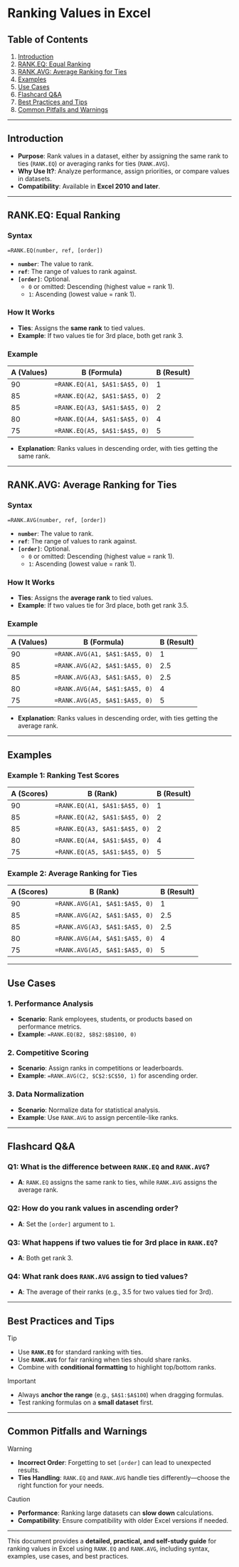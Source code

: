 # Ranking Values in Excel

## Table of Contents
1. [Introduction](#introduction)
2. [RANK.EQ: Equal Ranking](#rankeq-equal-ranking)
3. [RANK.AVG: Average Ranking for Ties](#rankavg-average-ranking-for-ties)
4. [Examples](#examples)
5. [Use Cases](#use-cases)
6. [Flashcard Q&A](#flashcard-qa)
7. [Best Practices and Tips](#best-practices-and-tips)
8. [Common Pitfalls and Warnings](#common-pitfalls-and-warnings)

---

## Introduction

- **Purpose**: Rank values in a dataset, either by assigning the same rank to ties (`RANK.EQ`) or averaging ranks for ties (`RANK.AVG`).
- **Why Use It?**: Analyze performance, assign priorities, or compare values in datasets.
- **Compatibility**: Available in **Excel 2010 and later**.

---

## RANK.EQ: Equal Ranking

### Syntax
```excel
=RANK.EQ(number, ref, [order])
```
- **`number`**: The value to rank.
- **`ref`**: The range of values to rank against.
- **`[order]`**: Optional.
  - `0` or omitted: Descending (highest value = rank 1).
  - `1`: Ascending (lowest value = rank 1).

### How It Works
- **Ties**: Assigns the **same rank** to tied values.
- **Example**: If two values tie for 3rd place, both get rank 3.

### Example
| A (Values) | B (Formula)                     | B (Result) |
|------------|----------------------------------|------------|
| 90         | `=RANK.EQ(A1, $A$1:$A$5, 0)`     | 1          |
| 85         | `=RANK.EQ(A2, $A$1:$A$5, 0)`     | 2          |
| 85         | `=RANK.EQ(A3, $A$1:$A$5, 0)`     | 2          |
| 80         | `=RANK.EQ(A4, $A$1:$A$5, 0)`     | 4          |
| 75         | `=RANK.EQ(A5, $A$1:$A$5, 0)`     | 5          |

- **Explanation**: Ranks values in descending order, with ties getting the same rank.

---

## RANK.AVG: Average Ranking for Ties

### Syntax
```excel
=RANK.AVG(number, ref, [order])
```
- **`number`**: The value to rank.
- **`ref`**: The range of values to rank against.
- **`[order]`**: Optional.
  - `0` or omitted: Descending (highest value = rank 1).
  - `1`: Ascending (lowest value = rank 1).

### How It Works
- **Ties**: Assigns the **average rank** to tied values.
- **Example**: If two values tie for 3rd place, both get rank 3.5.

### Example
| A (Values) | B (Formula)                     | B (Result) |
|------------|----------------------------------|------------|
| 90         | `=RANK.AVG(A1, $A$1:$A$5, 0)`    | 1          |
| 85         | `=RANK.AVG(A2, $A$1:$A$5, 0)`    | 2.5        |
| 85         | `=RANK.AVG(A3, $A$1:$A$5, 0)`    | 2.5        |
| 80         | `=RANK.AVG(A4, $A$1:$A$5, 0)`    | 4          |
| 75         | `=RANK.AVG(A5, $A$1:$A$5, 0)`    | 5          |

- **Explanation**: Ranks values in descending order, with ties getting the average rank.

---

## Examples

### Example 1: Ranking Test Scores
| A (Scores) | B (Rank)                          | B (Result) |
|------------|-----------------------------------|------------|
| 90         | `=RANK.EQ(A1, $A$1:$A$5, 0)`      | 1          |
| 85         | `=RANK.EQ(A2, $A$1:$A$5, 0)`      | 2          |
| 85         | `=RANK.EQ(A3, $A$1:$A$5, 0)`      | 2          |
| 80         | `=RANK.EQ(A4, $A$1:$A$5, 0)`      | 4          |
| 75         | `=RANK.EQ(A5, $A$1:$A$5, 0)`      | 5          |

### Example 2: Average Ranking for Ties
| A (Scores) | B (Rank)                          | B (Result) |
|------------|-----------------------------------|------------|
| 90         | `=RANK.AVG(A1, $A$1:$A$5, 0)`     | 1          |
| 85         | `=RANK.AVG(A2, $A$1:$A$5, 0)`     | 2.5        |
| 85         | `=RANK.AVG(A3, $A$1:$A$5, 0)`     | 2.5        |
| 80         | `=RANK.AVG(A4, $A$1:$A$5, 0)`     | 4          |
| 75         | `=RANK.AVG(A5, $A$1:$A$5, 0)`     | 5          |

---

## Use Cases

### 1. Performance Analysis
- **Scenario**: Rank employees, students, or products based on performance metrics.
- **Example**: `=RANK.EQ(B2, $B$2:$B$100, 0)`

### 2. Competitive Scoring
- **Scenario**: Assign ranks in competitions or leaderboards.
- **Example**: `=RANK.AVG(C2, $C$2:$C$50, 1)` for ascending order.

### 3. Data Normalization
- **Scenario**: Normalize data for statistical analysis.
- **Example**: Use `RANK.AVG` to assign percentile-like ranks.

---

## Flashcard Q&A

### Q1: What is the difference between `RANK.EQ` and `RANK.AVG`?
- **A**: `RANK.EQ` assigns the same rank to ties, while `RANK.AVG` assigns the average rank.

### Q2: How do you rank values in ascending order?
- **A**: Set the `[order]` argument to `1`.

### Q3: What happens if two values tie for 3rd place in `RANK.EQ`?
- **A**: Both get rank 3.

### Q4: What rank does `RANK.AVG` assign to tied values?
- **A**: The average of their ranks (e.g., 3.5 for two values tied for 3rd).

---

## Best Practices and Tips

> [!TIP]
> - Use **`RANK.EQ`** for standard ranking with ties.
> - Use **`RANK.AVG`** for fair ranking when ties should share ranks.
> - Combine with **conditional formatting** to highlight top/bottom ranks.

> [!IMPORTANT]
> - Always **anchor the range** (e.g., `$A$1:$A$100`) when dragging formulas.
> - Test ranking formulas on a **small dataset** first.

---

## Common Pitfalls and Warnings

> [!WARNING]
> - **Incorrect Order**: Forgetting to set `[order]` can lead to unexpected results.
> - **Ties Handling**: `RANK.EQ` and `RANK.AVG` handle ties differently—choose the right function for your needs.

> [!CAUTION]
> - **Performance**: Ranking large datasets can **slow down** calculations.
> - **Compatibility**: Ensure compatibility with older Excel versions if needed.

---

This document provides a **detailed, practical, and self-study guide** for ranking values in Excel using `RANK.EQ` and `RANK.AVG`, including syntax, examples, use cases, and best practices.
